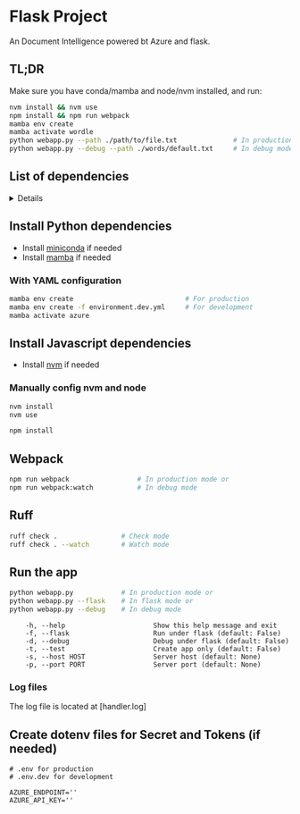 # Flask Project

An Document Intelligence powered bt Azure and flask.

## TL;DR

Make sure you have conda/mamba and node/nvm installed, and run:

```bash
nvm install && nvm use
npm install && npm run webpack
mamba env create
mamba activate wordle
python webapp.py --path ./path/to/file.txt              # In production mode or 
python webapp.py --debug --path ./words/default.txt     # In debug mode
```

## List of dependencies

<details> <!-- markdownlint-disable-line MD033 -->

[package.json]: package.json
[environment.yml]: environment.yml

### Python dependencies

|Package            |Version        |Channel        |Settings         |Remarks                |
|:------------------|:--------------|:--------------|:----------------|:---------------------:|
|python             |>=3.12.0       |conda-forge    |[environment.yml]|                       |
|flask              |>=3.0          |conda-forge    |[environment.yml]|                       |
|waitress           |>=3.0          |conda-forge    |[environment.yml]|                       |

### Javascript dependencies

|Package            |Version        |Channel        |Settings         |Remarks                |
|:------------------|:--------------|:--------------|:----------------|:---------------------:|
|typescript         |>=5.5          |npm            |[package.json]   |                       |
|sass               |>=1.77         |npm            |[package.json]   |                       |
|webpack            |>=5.93         |npm            |[package.json]   |                       |

</details>

## Install Python dependencies

- Install [miniconda](docs/miniconda.md) if needed
- Install [mamba](docs/mamba.md) if needed

### With YAML configuration

```bash
mamba env create                            # For production
mamba env create -f environment.dev.yml     # For development
mamba activate azure
```

</details>

## Install Javascript dependencies

- Install [nvm](docs/node.md) if needed

### Manually config nvm and node

```bash
nvm install
nvm use

npm install
```

## Webpack

```bash
npm run webpack                 # In production mode or
npm run webpack:watch           # In debug mode
```

## Ruff

```bash
ruff check .                # Check mode
ruff check . --watch        # Watch mode
```

## Run the app

```bash
python webapp.py            # In production mode or
python webapp.py --flask    # In flask mode or
python webapp.py --debug    # In debug mode
```

```text
    -h, --help                      Show this help message and exit
    -f, --flask                     Run under flask (default: False)
    -d, --debug                     Debug under flask (default: False)
    -t, --test                      Create app only (default: False)
    -s, --host HOST                 Server host (default: None)
    -p, --port PORT                 Server port (default: None)
```

### Log files

The log file is located at [handler.log]

## Create dotenv files for Secret and Tokens (if needed)

```dosini
# .env for production
# .env.dev for development 

AZURE_ENDPOINT=''
AZURE_API_KEY=''
```

